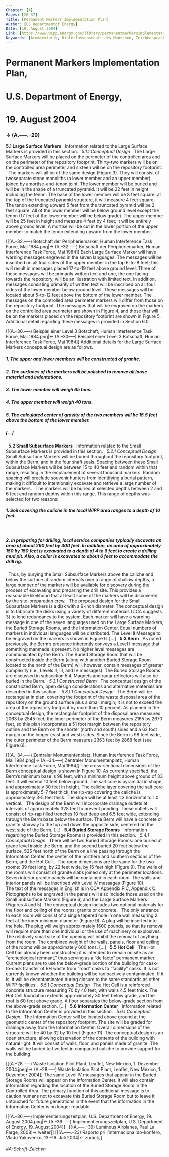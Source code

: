 ```yaml
---
Chapter: [A]
Pages: [28–37]
Title: [Permanent Markers Implementation Plan]
Author: [US Departmentof Energy]
Date: [19. August 2004]
Link: [https://www.wipp.energy.gov/library/permanentmarkersimplementationplan.pdf]
Keywords: [Atomsemiotik, Hinterlassenschaft des Menschen, Zeichensprache]
---
```


# Permanent Markers Implementation Plan,
# U.S. Department of Energy,
# 19\. August 2004
### ↓ (A.–––.–29)

**5.1 Large Surface Markers**
&nbsp;
Information related to the Large Surface Markers is provided in this section.
&nbsp;
<i>5.1.1 Conceptual Design</i>
&nbsp;
The Large Surface Markers will be placed on the perimeter of the controlled area and on the perimeter of the repository footprint. Thirty-two markers will be on the controlled area perimeter and sixteen will be on the repository footprint.
&nbsp;
The markers will all be of the same design (Figure 3). They will consist of twoseparate stone monoliths (a lower member and an upper member) joined by amortise-and-tenon joint. The lower member will be buried and will be in the shape of a truncated pyramid. It will be 22 feet in height including the tenon. The base of the lower member will be 8 feet square; at the top of the truncated pyramid structure, it will measure 4 feet square. The tenon extending upward 5 feet from the truncated pyramid will be 2 feet square. All of the lower member will be below ground level except the tenon (17 feet of the lower member will be below grade). The upper member will be 25 feet in height and measure 4 feet by 4 feet; it will be entirely above ground level. A mortise will be cut in the lower portion of the upper member to match the tenon extending upward from the lower member.

[[(A.–32.–––) Botschaft der Peripheriemarker, Human Interference Task Force, Mai 1984.png|→ (A.–32.–––) Botschaft der Peripheriemarker, Human Interference Task Force, Mai 1984]]
Each Large Surface Marker will have warning messages engraved in the seven languages. The messages will be inscribed on all four sides of the upper member in the top 6-to-8 feet; this will result in messages placed 17-to-19 feet above ground level. Three of these messages will be primarily written text and one, the one facing towards the repository, will be an illustration with limited text. In addition, messages consisting primarily of written text will be inscribed on all four sides of the lower member below ground level. These messages will be located about 5-to-12 feet above the bottom of the lower member. The messages on the controlled area perimeter markers will differ from those on the repository footprint. The messages that will be engraved on the markers on the controlled area perimeter are shown in Figure 4, and those that will be on the markers placed on the repository footprint are shown in Figure 5. Additional detail regarding these messages is provided in Section 6.0.

[[(A.–30.–––) Beispiel einer Level 3 Botschaft, Human Interference Task Force, Mai 1984.png|← (A.–30–––) Beispiel einer Level 3 Botschaft, Human Interference Task Force, Mai 1984]]
Additional details for the Large Surface Markers conceptual design are as follows.
&nbsp;
&nbsp;
##### 1. The upper and lower members will be constructed of granite.
##### 2. The surfaces of the markers will be polished to remove all loose material and indentations.
##### 3. The lower member will weigh 65 tons.
##### 4. The upper member will weigh 40 tons.
##### 5. The calculated center of gravity of the two members will be 15.5 feet above the bottom of the lower member.
##### [...]
&nbsp;
**5.2 Small Subsurface Markers**
&nbsp;
Information related to the Small Subsurface Markers is provided in this section.
&nbsp;
<i>5.2.1 Conceptual Design</i>
&nbsp;
Small Subsurface Markers will be buried throughout the repository footprint, within the Berm, and in the four shaft seals. Spacing between these Small Subsurface Markers will be between 15 to 40 feet and random within that range, resulting in the emplacement of several thousand markers. Random spacing will preclude souvenir hunters from identifying a burial pattern, making it difficult to intentionally excavate and retrieve a large number of the markers.
&nbsp;
The markers will be buried at selected depths between 2 and 6 feet and random depths within this range. This range of depths was selected for two reasons:
&nbsp;
&nbsp;
##### 1\. Soil covering the caliche in the local WIPP area ranges to a depth of 10 feet.
&nbsp;
##### 2\. In preparing for drilling, local service companies typically excavate an area of about 260 feet by 300 feet. In addition, an area of approximately 150 by 150 feet is excavated to a depth of 4 to 6 feet to create a drilling mud pit. Also, a cellar is excavated to about 6 feet to accommodate the drill rig.
&nbsp;
Thus, by burying the Small Subsurface Markers above the caliche and below the surface at random intervals over a range of shallow depths, a large number of the markers will be available for discovery during the process of excavating and preparing the drill site. This provides a reasonable likelihood that at least some of the markers will be discovered by the site-preparation crew.
&nbsp;
The proposed design for the Small Subsurface Markers is a disk with a 9-inch diameter. The conceptual design is to fabricate the disks using a variety of different materials (CCA suggests 3) to lend redundancy to the system. Each marker will have a warning message in one of the seven languages used on the Large Surface Markers, the Buried Storage Rooms, and the Information Center. Equal numbers of markers in individual languages will be distributed. The Level II Message to be engraved on the markers is shown in Figure 6. [...]
&nbsp;
**5.3 Berm**
&nbsp;
As noted previously, the Berm’s presence inherently conveys a Level I message that something manmade is present. No higher level messages are communicated by the Berm. The Buried Storage Room that will be constructed inside the Berm (along with another Buried Storage Room located to the north of the Berm) will, however, contain messages of greater complexity (i.e., Levels II, III, and IV messages). The Buried Storage Rooms are discussed in subsection 5.4. Magnets and radar reflectors will also be buried in the Berm.
&nbsp;
<i>5.3.1 Constructed Berm</i>
&nbsp;
The conceptual design of the constructed Berm, open design considerations and alternative materials are described in this section.
&nbsp;
<i>5.3.1.1 Conceptual Design</i>
&nbsp;
The Berm will be rectangular in plan, covering the footprint of the waste disposal area of the repository on the ground surface plus a small margin; it is not to exceed the area of the repository footprint by more than 10 percent. As planned in the conceptual design, the rectangular footprint of the disposal area measures 2063 by 2545 feet; the inner perimeter of the Berm measures 2165 by 2670 feet, so this plan incorporates a 51 foot margin between the repository outline and the Berm on the shorter (north and south) sides and a 62 foot margin on the longer (east and west) sides. Since the Berm is 98 feet wide, the outer perimeter of the Berm measures 2363 feet by 2868 feet (see Figure 6).

[[(A.–34.–––) Zentraler Monumentenplatz, Human Interference Task Force, Mai 1984.png|→ (A.–34.–––) Zentraler Monumentenplatz, Human Interference Task Force, Mai 1984]]
The cross-sectional dimensions of the Berm conceptual design is shown in Figure 10. As currently specified, the Berm’s minimum base is 98 feet, with a minimum height above ground of 33 feet. It will extend 10 feet below ground. The salt core is pyramidal in shape, and approximately 30 feet in height. The caliche layer covering the salt core is approximately 5-7 feet thick; the rip-rap covering the caliche is approximately 3-5 feet thick. The slope will be at least 1.3 horizontal to 1.0 vertical.
&nbsp;
The design of the Berm will incorporate drainage outlets at intervals of approximately 328 feet to prevent ponding. These outlets will consist of rip-rap filled trenches 10 feet deep and 6.5 feet wide, extending through the Berm base below the surface. The Berm will have a concrete or granite stairway to the top and down the opposite side, centered on the west side of the Berm. [...]
&nbsp;
**5.4 Buried Storage Rooms**
&nbsp;
Information regarding the Buried Storage Rooms is provided in this section.
&nbsp;
<i>5.4.1 Conceptual Design</i>
&nbsp;
There will be two Buried Storage Rooms: one buried at grade level inside the Berm; and the second buried 20 feet below the surface, 525 feet north of the Berm on a line passing through the Information Center, the center of the northern and southern sections of the Berm, and the Hot Cell.
&nbsp;
The room dimensions are the same for the two rooms: 39 feet long, by 22 feet wide, by 16 feet high (Figure 9). The walls of the rooms will consist of granite slabs joined only at the perimeter locations. Seven interior granite panels will be contained in each room. The walls and interior panels will be inscribed with Level IV messages (Figure 10).  
The text of the messages in English is in CCA Appendix PIC, Appendix C. Pictographs to be engraved in the panels will also include those used on the Small Subsurface Markers (Figure 6) and the Large Surface Markers (Figures 4 and 5). The conceptual design includes two optional materials for the floor and ceiling of the rooms: granite or concrete.
&nbsp;
The only entrance to each room will consist of a single tapered hole in one wall measuring 2 feet at the inner minimum diameter (Figure 9). A plug will be inserted into the hole. The plug will weigh approximately 1600 pounds, so that its removal will require more than one individual or the use of machinery or explosives. The relatively small size of the opening will inhibit the removal of anything from the room. The combined weight of the walls, panels, floor and ceiling of the rooms will be approximately 600 tons. [...]
&nbsp;
**5.5 Hot Cell**
&nbsp;
The Hot Cell has already been constructed; it is intended to remain on site as an “archeological remnant,” thus serving as a “de facto” permanent marker. Current plans are to use the below-grade portion of the building for cask-to-cask transfer of RH waste from “road” casks to “facility” casks. It is not currently known whether the building will be radioactively contaminated. If it is, it will be decontaminated during closure to the same standards as other WIPP facilities.
&nbsp;
<i>5.5.1 Conceptual Design</i>
&nbsp;
The Hot Cell is a reinforced concrete structure measuring 70 by 40 feet, with walls 4.5 feet thick. The Hot Cell foundation extends approximately 30 feet below grade, and the roof is 60 feet above grade. A floor separates the below-grade section from the above-grade section. [...]
&nbsp;
**5.6 Information Center**
&nbsp;
Information related to the Information Center is provided in this section.
&nbsp;
<i>5.6.1 Conceptual Design</i>
&nbsp;
The Information Center will be located above ground at the geometric center of the repository footprint. The site will be graded for drainage away from the Information Center. Overall dimensions of the structure will be 40 by 32 by 10 feet (Figure 11). The conceptual design is an open structure, allowing observation of the contents of the building with natural light. It will consist of walls, floor, and panels made of granite. The walls will be buried to five feet in compacted caliche to provide support for the building.

[[(A.–28.–––) Waste Isolation Pilot Plant, Leaflet, New Mexico, 1. Dezember 2004.jpeg|→ (A.–28.–––) Waste Isolation Pilot Plant, Leaflet, New Mexico, 1. Dezember 2004]]
The same Level IV messages that appear in the Buried Storage Rooms will appear on the Information Center. It will also contain information regarding the location of the Buried Storage Room in the Controlled Area. The primary function of this additional message is to caution humans not to excavate this Buried Storage Room but to leave it untouched for future generations in the event that the information in the Information Center is no longer readable.

[[(A.–36.–––) Implementierungszeitplan, U.S. Department of Energy, 19. August 2004.png|← (A.–36.–––) Implementierungszeitplan, U.S. Department of Energy, 19. August 2004]]
&nbsp;
[[(A.–––.–39) Luminous Airplanes, Paul La Farge, 2008|→ weiter]]
[[(A.–––.–23) Raporto pri l’internaciona Ido-konfero, Vlado Yakovenko, 13.–16. Juli 2004|← zurück]]
###### #A-Schrift-Zeichen